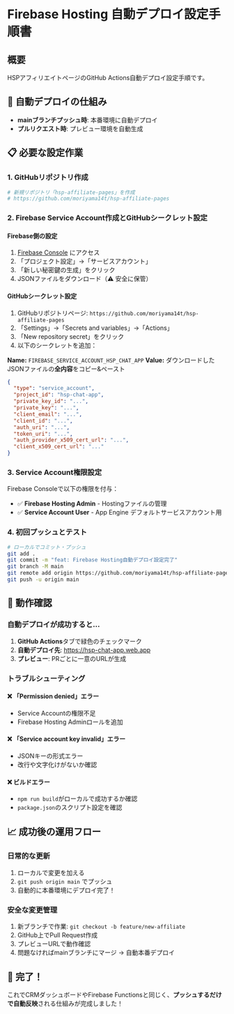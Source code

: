 # Firebase Hosting 自動デプロイ設定手順書

## 概要
HSPアフィリエイトページのGitHub Actions自動デプロイ設定手順です。

## 🎯 自動デプロイの仕組み
- **mainブランチプッシュ時**: 本番環境に自動デプロイ
- **プルリクエスト時**: プレビュー環境を自動生成

## 📋 必要な設定作業

### 1. GitHubリポジトリ作成
```bash
# 新規リポジトリ「hsp-affiliate-pages」を作成
# https://github.com/moriyama14t/hsp-affiliate-pages
```

### 2. Firebase Service Account作成とGitHubシークレット設定

#### Firebase側の設定
1. [Firebase Console](https://console.firebase.google.com/project/hsp-chat-app/settings/serviceaccounts/adminsdk) にアクセス
2. 「プロジェクト設定」→「サービスアカウント」
3. 「新しい秘密鍵の生成」をクリック
4. JSONファイルをダウンロード（⚠️ 安全に保管）

#### GitHubシークレット設定
1. GitHubリポジトリページ: `https://github.com/moriyama14t/hsp-affiliate-pages`
2. 「Settings」→「Secrets and variables」→「Actions」
3. 「New repository secret」をクリック
4. 以下のシークレットを追加：

**Name:** `FIREBASE_SERVICE_ACCOUNT_HSP_CHAT_APP`
**Value:** ダウンロードしたJSONファイルの**全内容**をコピー&ペースト
```json
{
  "type": "service_account",
  "project_id": "hsp-chat-app",
  "private_key_id": "...",
  "private_key": "...",
  "client_email": "...",
  "client_id": "...",
  "auth_uri": "...",
  "token_uri": "...",
  "auth_provider_x509_cert_url": "...",
  "client_x509_cert_url": "..."
}
```

### 3. Service Account権限設定

Firebase Consoleで以下の権限を付与：
- ✅ **Firebase Hosting Admin** - Hostingファイルの管理
- ✅ **Service Account User** - App Engine デフォルトサービスアカウント用

### 4. 初回プッシュとテスト

```bash
# ローカルでコミット・プッシュ
git add .
git commit -m "feat: Firebase Hosting自動デプロイ設定完了"
git branch -M main
git remote add origin https://github.com/moriyama14t/hsp-affiliate-pages.git
git push -u origin main
```

## 🔄 動作確認

### 自動デプロイが成功すると...
1. **GitHub Actions**タブで緑色のチェックマーク
2. **自動デプロイ先**: https://hsp-chat-app.web.app
3. **プレビュー**: PRごとに一意のURLが生成

### トラブルシューティング

#### ❌ 「Permission denied」エラー
- Service Accountの権限不足
- Firebase Hosting Adminロールを追加

#### ❌ 「Service account key invalid」エラー  
- JSONキーの形式エラー
- 改行や文字化けがないか確認

#### ❌ ビルドエラー
- `npm run build`がローカルで成功するか確認
- `package.json`のスクリプト設定を確認

## 📈 成功後の運用フロー

### 日常的な更新
1. ローカルで変更を加える
2. `git push origin main` でプッシュ
3. 自動的に本番環境にデプロイ完了！

### 安全な変更管理
1. 新ブランチで作業: `git checkout -b feature/new-affiliate`
2. GitHub上でPull Request作成
3. プレビューURLで動作確認
4. 問題なければmainブランチにマージ → 自動本番デプロイ

## 🎊 完了！
これでCRMダッシュボードやFirebase Functionsと同じく、**プッシュするだけで自動反映**される仕組みが完成しました！